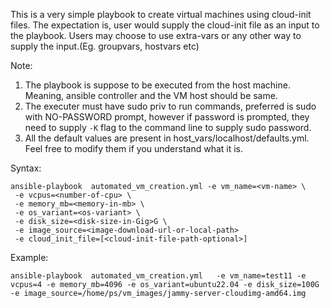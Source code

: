 This is a very simple playbook to create virtual machines using cloud-init files. 
The expectation is, user would supply the cloud-init file as an input to the playbook.
Users may choose to use extra-vars or any other way to supply the input.(Eg. groupvars, hostvars etc)


Note:
1. The playbook is suppose to be executed from the host machine. Meaning, ansible controller and the VM host should be same.
2. The executer must have sudo priv to run commands, preferred is sudo with NO-PASSWORD prompt, however if password is prompted,
   they need to supply ```-K``` flag to the command line to supply sudo password. 
3. All the default values are present in host_vars/localhost/defaults.yml. Feel free to modify them if you understand what it is.


Syntax:
```
ansible-playbook  automated_vm_creation.yml -e vm_name=<vm-name> \ 
 -e vcpus=<number-of-cpu> \
 -e memory_mb=<memory-in-mb> \
 -e os_variant=<os-variant> \
 -e disk_size=<disk-size-in-Gig>G \
 -e image_source=<image-download-url-or-local-path>
 -e cloud_init_file=[<cloud-init-file-path-optional>]
```

Example:

```
ansible-playbook  automated_vm_creation.yml   -e vm_name=test11 -e vcpus=4 -e memory_mb=4096 -e os_variant=ubuntu22.04 -e disk_size=100G -e image_source=/home/ps/vm_images/jammy-server-cloudimg-amd64.img
```


